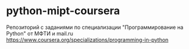 # python-mipt-coursera
Репозиторий с заданиями по специализации "Программирование на Python" от МФТИ и mail.ru https://www.coursera.org/specializations/programming-in-python
